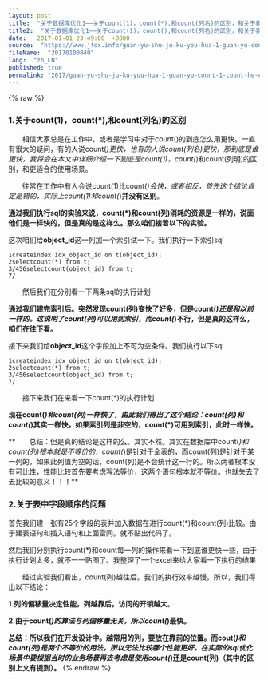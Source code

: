 ```yaml
---
layout: post
title:  "关于数据库优化1——关于count(1)，count(*),和count(列名)的区别，和关于表中字段顺序的问题"
title2:  "关于数据库优化1——关于count(1)，count(),和count(列名)的区别，和关于表中字段顺序的问题"
date:   2017-01-01 23:49:00  +0800
source:  "https://www.jfox.info/guan-yu-shu-ju-ku-you-hua-1-guan-yu-count-1-count-he-count-lie-ming-de-qu-bie.html"
fileName:  "20170100840"
lang:  "zh_CN"
published: true
permalink: "2017/guan-yu-shu-ju-ku-you-hua-1-guan-yu-count-1-count-he-count-lie-ming-de-qu-bie.html"
---
```

{% raw %}
### 1.关于count(1)，count(*),和count(列名)的区别

　　相信大家总是在工作中，或者是学习中对于count()的到底怎么用更快。一直有很大的疑问，有的人说count(*)更快，也有的人说count(列名)更快，那到底是谁更快，我将会在本文中详细介绍一下到底是count(1)，count(*)和count(列明)的区别，和更适合的使用场景。 　　

　　往常在工作中有人会说count(1)比count(*)会快，或者相反，首先这个结论肯定是错的，实际上count(1)和count(*)**并没有区别**。

**通过我们执行sql的实验来说，count(*)和count(列)消耗的资源是一样的，说面他们是一样快的，但是真的是这样么。那么咱们接着以下的实验。**

这次咱们给**object_id**这一列加一个索引试一下。我们执行一下索引sql

    1createindex idx_object_id on t(object_id);
    2selectcount(*) from t;
    3/456selectcount(object_id) from t;
    7/

　　然后我们在分别看一下两条sql的执行计划

**通过我们建完索引后。突然发现count(列)变快了好多，但是count(*)还是和以前一样的。这说明了count(列)可以用到索引，而count(*)不行，但是真的这样么，咱们在往下看。**

接下来我们给**object_id**这个字段加上不可为空条件。我们执行以下sql

    1createindex idx_object_id on t(object_id);
    2selectcount(*) from t;
    3/456selectcount(object_id) from t;
    7/

　　接下来我们在来看一下count(*)的执行计划

**现在count(*)和count(列)一样快了，由此我们得出了这个结论：count(列)和count(*)其实一样快，如果索引列是非空的，count(*)可用到索引，此时一样快。**

**　　总结：但是真的结论是这样的么。其实不然。其实在数据库中count(*)和count(列)根本就是不等价的，count(*)是针对于全表的，而count(列)是针对于某一列的，如果此列值为空的话，count(列)是不会统计这一行的。所以两者根本没有可比性，性能比较首先要考虑写法等价，这两个语句根本就不等价。也就失去了去比较的意义！！！**

### **2.关于表中字段顺序的问题**

首先我们建一张有25个字段的表并加入数据在进行count(*)和count(列)比较。由于建表语句和插入语句和上面雷同。就不贴出代码了。

 然后我们分别执行count(*)和count每一列的操作来看一下到底谁更快一些，由于执行计划太多，就不一一贴图了。我整理了一个excel来给大家看一下执行的结果

　　经过实验我们看出，count(列)越往后。我们的执行效率越慢。所以，我们得出以下结论：

**1.列的偏移量决定性能，列越靠后，访问的开销越大**。

**2.由于count(*)的算法与列偏移量无关，所以count(*)最快。**

**总结：所以我们在开发设计中。越常用的列，要放在靠前的位置。而cout(*)和count(列)是两个不等价的用法，所以无法比较哪个性能更好，在实际的sql优化场景中要根据当时的业务场景再去考虑是使用count(*)还是count(列)（其中的区别上文有提到）。**
{% endraw %}
